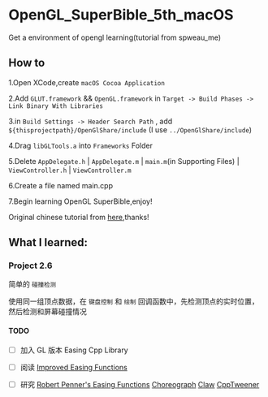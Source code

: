 # OpenGL_SuperBible_5th_macOS
Get a environment of opengl learning(tutorial from spweau_me)


## How to

1.Open XCode,create `macOS Cocoa Application`

2.Add `GLUT.framework` && `OpenGL.framework` in `Target -> Build Phases -> Link Binary With Libraries`

3.in `Build Settings -> Header Search Path` , add `${thisprojectpath}/OpenGlShare/include` (I use `../OpenGlShare/include`) 

4.Drag `libGLTools.a` into `Frameworks` Folder

5.Delete `AppDelegate.h` | `AppDelegate.m` | `main.m`(in Supporting Files) | `ViewController.h` | `ViewController.m`

6.Create a file named main.cpp

7.Begin learning OpenGL SuperBible,enjoy!


Original chinese tutorial from [here](http://www.jianshu.com/p/002e1845bfa6),thanks!

## What I learned:

### Project 2.6

简单的 `碰撞检测`

使用同一组顶点数据，在 `键盘控制` 和 `绘制` 回调函数中，先检测顶点的实时位置，然后检测和屏幕碰撞情况

#### TODO

- [ ] 加入 GL 版本 Easing Cpp Library

- [ ] 阅读 [Improved Easing Functions](https://joshondesign.com/2013/03/01/improvedEasingEquations)

- [ ] 研究 [Robert Penner's Easing Functions](http://robertpenner.com/easing/)
           [Choreograph](https://github.com/sansumbrella/Choreograph)
           [Claw](http://libclaw.sourceforge.net/tweeners.html)
           [CppTweener](https://code.google.com/archive/p/cpptweener/)
